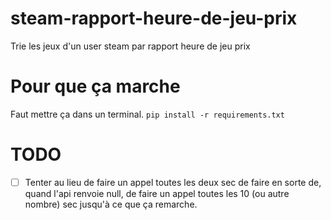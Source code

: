 # steam-rapport-heure-de-jeu-prix
Trie les jeux d'un user steam par rapport heure de jeu prix

# Pour que ça marche
Faut mettre ça dans un terminal.
``` pip install -r requirements.txt ```

# TODO
- [ ] Tenter au lieu de faire un appel toutes les deux sec de faire en sorte de, quand l'api renvoie null, de faire un appel toutes les 10 (ou autre nombre) sec jusqu'à ce que ça remarche.
